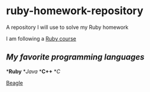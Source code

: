 # ruby-homework-repository
A repository I will use to solve my Ruby homework

I am following a [Ruby course](https://github.com/monorkin/learn.rb)

## *My favorite programming languages*
*__Ruby__
*_Java_
*__C++__
*_C_

[Beagle](/home/filip/ruby-homework/beagle.png)
